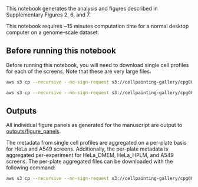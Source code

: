 This notebook generates the analysis and figures described in Supplementary Figures 2, 6, and 7.

This notebook requires ~15 minutes computation time for a normal desktop computer on a genome-scale dataset.

## Before running this notebook

Before running this notebook, you will need to download single cell profiles for each of the screens.
Note that these are very large files.

```bash
aws s3 cp --recursive --no-sign-request s3://cellpainting-gallery/cpg0021-periscope/broad/workspace/profiles/HeLa/single_cell/ inputs/

aws s3 cp --recursive --no-sign-request s3://cellpainting-gallery/cpg0021-periscope/broad/workspace/profiles/A549/single_cell/ inputs/
```

## Outputs

All individual figure panels as generated for the manuscript are output to [outputs/figure_panels](outputs/figure_panels/).

The metadata from single cell profiles are aggregated on a per-plate basis for HeLa and A549 screens.
Additionally, the per-plate metadata is aggregated per-experiment for HeLa_DMEM, HeLa_HPLM, and A549 screens.
The per-plate aggregated files can be downloaded with the following command:

```bash
aws s3 cp --recursive --no-sign-request s3://cellpainting-gallery/cpg0021-periscope/broad/workspace/publication_data/2022_PERISCOPE/ outputs/ --exclude "*" --include "*single_cell_metadata.csv.gz"
```
